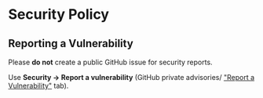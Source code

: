 # Security Policy

## Reporting a Vulnerability

Please **do not** create a public GitHub issue for security reports.

Use **Security → Report a vulnerability** (GitHub private advisories/ ["Report a Vulnerability"](https://github.com/lauravoicu/pygoat-github-actions/security/advisories/new) tab).
